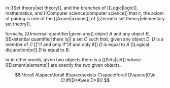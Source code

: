 in [[Set theory|set theory]], and the branches of [[Logic|logic]], mathematics, and [[Computer science|computer science]] that it, the axiom of pairing is one of the [[Axiom|axioms]] of [[Zermelo set theory|elementary set theory]].

formally, [[Universal quantifier|given any]] object $A$ and any object $B$, [[Existential quantifier|there is]] a set $C$ such that, given any object $D$, $D$ is a member of $C$ [["if and only if"|if and only if]] $D$ is equal to $A$ [[Logical disjunction|or]] $D$ is equal to $B$.

or in other words, given two objects there is a [[Sets|set]] whose [[Element|elements]] are exactly the two given objects.

$$
\forall A\space\forall B\space\exists C\space\forall D\space[D\in C\iff(D=A\vee D=B)]
$$